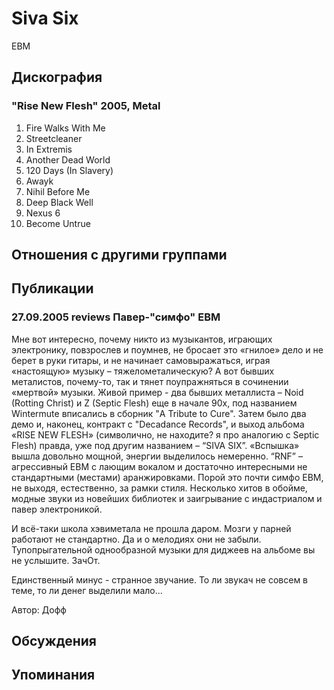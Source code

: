 # Siva Six

EBM

## Дискография

### "Rise New Flesh" 2005, Metal

01. Fire Walks With Me
02. Streetcleaner
03. In Extremis
04. Another Dead World
05. 120 Days (In Slavery)
06. Awayk
07. Nihil Before Me
08. Deep Black Well
09. Nexus 6
10. Become Untrue


## Отношения с другими группами


## Публикации

### 27.09.2005 reviews Павер-&quot;симфо&quot; EBM

<P>Мне вот интересно, почему никто из музыкантов, играющих электронику, повзрослев и поумнев, не бросает это «гнилое» дело и не берет в руки гитары, и не начинает самовыражаться, играя «настоящую» музыку – тяжелометалическую? А вот бывших металистов, почему-то, так и тянет поупражняться в сочинении «мертвой» музыки. Живой пример - два бывших металлиста – Noid (Rotting Christ) и Z (Septic Flesh) еще в начале 90х, под названием Wintermute вписались в сборник "A Tribute to Cure". Затем было два демо и, наконец, контракт с "Decadance Records", и выход альбома «RISE NEW FLESH» (символично, не находите? я про аналогию с Septic Flesh) правда, уже под другим названием – “SIVA SIX”. «Вспышка» вышла довольно мощной, энергии выделилось немеренно. “RNF” – агрессивный EBM с лающим вокалом и достаточно интересными не стандартными (местами) аранжировками. Порой это почти симфо ЕВМ, не выходя, естественно, за рамки стиля. Несколько хитов в обойме, модные звуки из новейших библиотек и заигрывание с индастриалом и павер электроникой. </P>
<P>И всё-таки школа хэвиметала не прошла даром. Мозги у парней работают не стандартно. Да и о мелодиях они не забыли. Тупопрыгательной однообразной музыки для диджеев на альбоме вы не услышите. ЗачОт.</P>
<P>Единственный минус - странное звучание. То ли звукач не совсем в теме, то ли денег выделили мало...</P>
Автор: Дофф


## Обсуждения


## Упоминания

